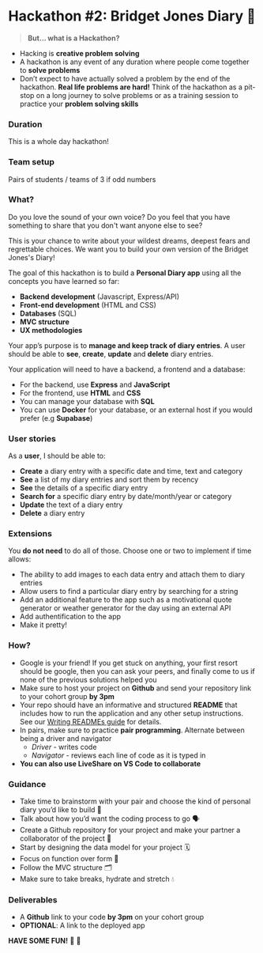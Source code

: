 # Hackathon #2: Bridget Jones Diary 📒

> **But… what is a Hackathon?**

- Hacking is **creative problem solving**
- A hackathon is any event of any duration where people come together to **solve problems**
- Don’t expect to have actually solved a problem by the end of the hackathon. **Real life problems are hard!** Think of the hackathon as a pit-stop on a long journey to solve problems or as a training session to practice your **problem solving skills**

### Duration

This is a whole day hackathon! 

### Team setup

Pairs of students / teams of 3 if odd numbers

### What?

Do you love the sound of your own voice? Do you feel that you have something to share that you don't want anyone else to see?

This is your chance to write about your wildest dreams, deepest fears and regrettable choices. We want you to build your own version of the Bridget Jones's Diary!

The goal of this hackathon is to build a **Personal Diary app** using all the concepts you have learned so far: 

- **Backend development** (Javascript, Express/API)
- **Front-end development** (HTML and CSS)
- **Databases** (SQL)
- **MVC structure**
- **UX methodologies**

Your app’s purpose is to **manage and keep track of diary entries**. A user should be able to **see**, **create**, **update** and **delete** diary entries.

Your application will need to have a backend, a frontend and a database:

- For the backend, use **Express** and **JavaScript**
- For the frontend, use **HTML** and **CSS**
- You can manage your database with **SQL**
- You can use **Docker** for your database, or an external host if you would prefer (e.g **Supabase**)

### User stories

As a **user**, I should be able to: 

- **Create** a diary entry with a specific date and time, text and category
- **See** a list of my diary entries and sort them by recency
- **See** the details of a specific diary entry
- **Search for** a specific diary entry by date/month/year or category
- **Update** the text of a diary entry
- **Delete** a diary entry

### Extensions

You **do not need** to do all of those. Choose one or two to implement if time allows: 

- The ability to add images to each data entry and attach them to diary entries
- Allow users to find a particular diary entry by searching for a string
- Add an additional feature to the app such as a motivational quote generator or weather generator for the day using an external API
- Add authentification to the app
- Make it pretty!

### How?

- Google is your friend! If you get stuck on anything, your first resort should be google, then you can ask your peers, and finally come to us if none of the previous solutions helped you
- Make sure to host your project on **Github** and send your repository link to your cohort group **by 3pm**
- Your repo should have an informative and structured **README** that includes how to run the application and any other setup instructions. See our [Writing READMEs guide](https://github.com/getfutureproof/fp_guides_wiki/wiki/Writing-READMEs) for details.
- In pairs, make sure to practice **pair programming**. Alternate between being a driver and navigator
    - *Driver* - writes code
    - *Navigator* - reviews each line of code as it is typed in
- **You can also use LiveShare on VS Code to collaborate**

### Guidance

- Take time to brainstorm with your pair and choose the kind of personal diary you’d like to build 🧠
- Talk about how you’d want the coding process to go 🗣️
- Create a Github repository for your project and make your partner a collaborator of the project 📁
- Start by designing the data model for your project 🗓️
- Focus on function over form 🕺
- Follow the MVC structure 🗂️
- Make sure to take breaks, hydrate and stretch 💧

### Deliverables

- A **Github** link to your code **by 3pm** on your cohort group
- **OPTIONAL**: A link to the deployed app

**HAVE SOME FUN!** 🕺 💃
